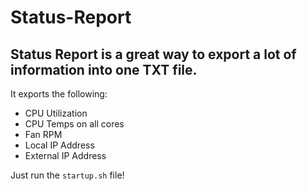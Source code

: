 # Status-Report

## Status Report is a great way to export a lot of information into one TXT file.
It exports the following:
* CPU Utilization
* CPU Temps on all cores
* Fan RPM
* Local IP Address
* External IP Address

Just run the `startup.sh` file!
